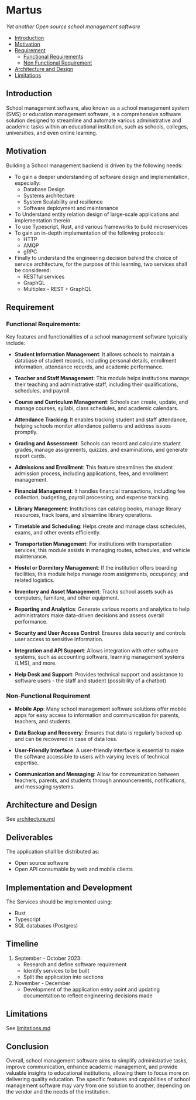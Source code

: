 # Martus 
_Yet another Open source school management software_

- [Introduction](#introduction)
- [Motivation](#motivation)
- [Requirement](#requirememts)
    - [Functional Requirements](#functional-requirements)
    - [Non Functional Requirement](#non-functional-requirements)
- [Architecture and Design](#architecture-and-design)
- [Limitations](./limitations.md)


## Introduction 
School management software, also known as a school management system (SMS) or education management software, is a comprehensive software solution designed to streamline and automate various administrative and academic tasks within an educational institution, such as schools, colleges, universities, and even online learning.

## Motivation
Building a School management backend is driven by the following needs:
- To gain a deeper understanding of software design and implementation, especially:
    - Database Design 
    - Systems architecture 
    - System Scalability and resilience 
    - Software deployment and maintenance 
- To Understand entity relation design of large-scale applications and implementation therein 
- To use Typescript, Rust, and various frameworks to build microservices 
- To gain an in-depth implementation of the following protocols:
    - HTTP
    - AMQP 
    - gRPC 
- Finally to understand the engineering decision behind the choice of service architecture, for the purpose of this learning, two services shall be considered:
    - RESTful services 
    - GraphQL 
    - Multiplex - REST + GraphQL
## Requirement
### Functional Requirements: 
Key features and functionalities of a school management software typically include:

- **Student Information Management**: It allows schools to maintain a database of student records, including personal details, enrollment information, attendance records, and academic performance.

- **Teacher and Staff Management**: This module helps institutions manage their teaching and administrative staff, including their qualifications, schedules, and payroll.

 - **Course and Curriculum Management**: Schools can create, update, and manage courses, syllabi, class schedules, and academic calendars.

 - **Attendance Tracking**: It enables tracking student and staff attendance, helping schools monitor attendance patterns and address issues promptly.

- **Grading and Assessment**: Schools can record and calculate student grades, manage assignments, quizzes, and examinations, and generate report cards.

 - **Admissions and Enrollment**: This feature streamlines the student admission process, including applications, fees, and enrollment management.

- **Financial Management**: It handles financial transactions, including fee collection, budgeting, payroll processing, and expense tracking.

- **Library Management**: Institutions can catalog books, manage library resources, track loans, and streamline library operations.

- **Timetable and Scheduling**: Helps create and manage class schedules, exams, and other events efficiently.

- **Transportation Management**: For institutions with transportation services, this module assists in managing routes, schedules, and vehicle maintenance.

- **Hostel or Dormitory Management**: If the institution offers boarding facilities, this module helps manage room assignments, occupancy, and related logistics.

 - **Inventory and Asset Management**: Tracks school assets such as computers, furniture, and other equipment.

 - **Reporting and Analytics**: Generate various reports and analytics to help administrators make data-driven decisions and assess overall performance.

- **Security and User Access Control**: Ensures data security and controls user access to sensitive information.

- **Integration and API Support**: Allows integration with other software systems, such as accounting software, learning management systems (LMS), and more.
  
- **Help Desk and Support**: Provides technical support and assistance to software users - the staff and student (possibility of a chatbot)

### Non-Functional Requirement 

- **Mobile App**:  Many school management software solutions offer mobile apps for easy access to information and communication for parents, teachers, and students.


- **Data Backup and Recovery**: Ensures that data is regularly backed up and can be recovered in case of data loss.

- **User-Friendly Interface**: A user-friendly interface is essential to make the software accessible to users with varying levels of technical expertise.

- **Communication and Messaging**: Allow for communication between teachers, parents, and students through announcements, notifications, and messaging systems.


## Architecture and Design 
See [architecture.md](./architecture.md)


## Deliverables 
The application shall be distributed as:
- Open source software 
- Open API consumable by web and mobile clients 


## Implementation and Development
The Services should be implemented using:


- Rust 
- Typescript 
- SQL databases (Postgres)


## Timeline 

1. September - October 2023:
      - Research and define software requirement 
      - Identify services to be built 
      - Split the application into sections
2. November - December
      -  Development of the application entry point and updating documentation to reflect engineering decisions made 

## Limitations
See [limitations.md](./limitations.md)

## Conclusion 
Overall, school management software aims to simplify administrative tasks, improve communication, enhance academic management, and provide valuable insights to educational institutions, allowing them to focus more on delivering quality education. The specific features and capabilities of school management software may vary from one solution to another, depending on the vendor and the needs of the institution.

